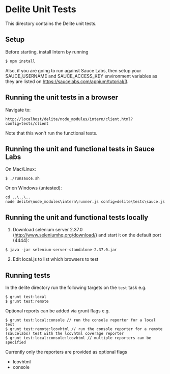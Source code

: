 # Delite Unit Tests

This directory contains the Delite unit tests.

## Setup

Before starting, install Intern by running

```
$ npm install
```

Also, if you are going to run against Sauce Labs, then
setup your SAUCE_USERNAME and SAUCE_ACCESS_KEY environment variables as they are listed
on https://saucelabs.com/appium/tutorial/3.


## Running the unit tests in a browser

Navigate to:

```
http://localhost/delite/node_modules/intern/client.html?config=tests/client
```

Note that this won't run the functional tests.


## Running the unit and functional tests in Sauce Labs

On Mac/Linux:

```
$ ./runsauce.sh
```

Or on Windows (untested):

```
cd ..\..\..
node delite\node_modules\intern\runner.js config=delite\tests\sauce.js
```

## Running the unit and functional tests locally

1) Download selenium server 2.37.0 (http://www.seleniumhq.org/download/) and start it on the default port (4444):

```
$ java -jar selenium-server-standalone-2.37.0.jar
```

2) Edit local.js to list which browsers to test

## Running tests
In the delite directory run the following targets on the `test` task e.g.

    $ grunt test:local
    $ grunt test:remote

Optional reports can be added via grunt flags e.g.

    $ grunt test:local:console // run the console reporter for a local test
    $ grunt test:remote:lcovhtml // run the console reporter for a remote (saucelabs) test with the lcovhtml coverage reporter
    $ grunt test:local:console:lcovhtml // multiple reporters can be specified

Currently only the reporters are provided as optional flags
   * lcovhtml
   * console





